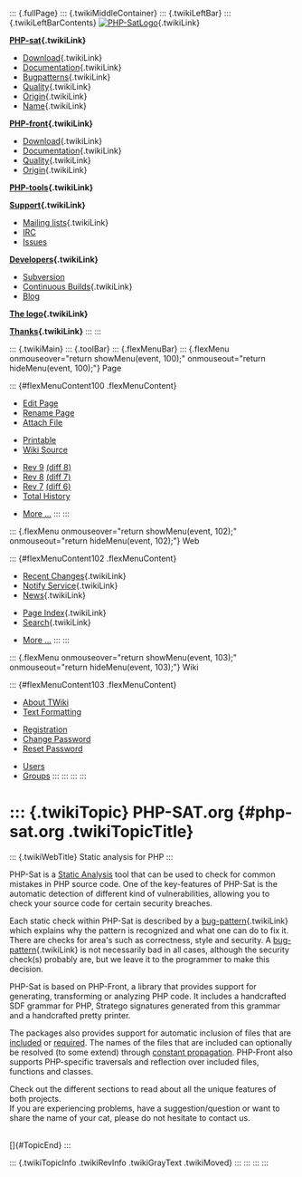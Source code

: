 ::: {.fullPage}
::: {.twikiMiddleContainer}
::: {.twikiLeftBar}
::: {.twikiLeftBarContents}
[![PHP-SatLogo](../pub/PHP/PhpSatLogo/PHP-SAT-LOGO-100px.jpg)](WebHome){.twikiLink}

**[PHP-sat](PhpSat){.twikiLink}**

-   [Download](PhpSatReleases){.twikiLink}
-   [Documentation](PhpSatDocumentation){.twikiLink}
-   [Bugpatterns](PhpSatBugPatterns){.twikiLink}
-   [Quality](PhpSatQuality){.twikiLink}
-   [Origin](PhpSatOrigin){.twikiLink}
-   [Name](PhpSatName){.twikiLink}

**[PHP-front](PhpFront){.twikiLink}**

-   [Download](PhpFrontReleases){.twikiLink}
-   [Documentation](PhpFrontDocumentation){.twikiLink}
-   [Quality](PhpFrontQuality){.twikiLink}
-   [Origin](PhpFrontOrigin){.twikiLink}

**[PHP-tools](PhpTools){.twikiLink}**

**[Support](PhpSupport){.twikiLink}**

-   [Mailing lists](MailingList){.twikiLink}
-   [IRC](irc://irc.freenode.net/#stratego)
-   [Issues](http://bugs.strategoxt.org/browse/PSAT)

**[Developers](PhpSatDevelopers){.twikiLink}**

-   [Subversion](https://svn.strategoxt.org/repos/psat/)
-   [Continuous Builds](ContinuousBuilds){.twikiLink}
-   [Blog](http://ericbouwers.blogspot.com/)

**[The logo](PhpSatLogo){.twikiLink}**

**[Thanks](ThankYou){.twikiLink}**
:::
:::

::: {.twikiMain}
::: {.toolBar}
::: {.flexMenuBar}
::: {.flexMenu onmouseover="return showMenu(event, 100);" onmouseout="return hideMenu(event, 100);"}
Page

::: {#flexMenuContent100 .flexMenuContent}
-   [Edit
    Page](http://www.program-transformation.org/edit/PHP/WebHome?t=1536825867)
-   [Rename
    Page](http://www.program-transformation.org/rename/PHP/WebHome)
-   [Attach
    File](http://www.program-transformation.org/attach/PHP/WebHome)

<!-- -->

-   [Printable](http://www.program-transformation.org/view/PHP/WebHome?skin=print.pattern)
-   [Wiki
    Source](http://www.program-transformation.org/view/PHP/WebHome?skin=text&raw=on&contenttype=text/plain)

<!-- -->

-   [Rev
    9](http://www.program-transformation.org/view/PHP/WebHome?rev=1.9)
    [(diff 8)](http://www.program-transformation.org/rdiff/PHP/WebHome?rev1=1.9&rev2=1.8)
-   [Rev
    8](http://www.program-transformation.org/view/PHP/WebHome?rev=1.8)
    [(diff 7)](http://www.program-transformation.org/rdiff/PHP/WebHome?rev1=1.8&rev2=1.7)
-   [Rev
    7](http://www.program-transformation.org/view/PHP/WebHome?rev=1.7)
    [(diff 6)](http://www.program-transformation.org/rdiff/PHP/WebHome?rev1=1.7&rev2=1.6)
-   [Total
    History](http://www.program-transformation.org/rdiff/PHP/WebHome)

<!-- -->

-   [More
    \...](http://www.program-transformation.org/oops/PHP/WebHome?template=oopsmore&param1=1.9&param2=1.9)
:::
:::

::: {.flexMenu onmouseover="return showMenu(event, 102);" onmouseout="return hideMenu(event, 102);"}
Web

::: {#flexMenuContent102 .flexMenuContent}
-   [Recent Changes](WebChanges){.twikiLink}
-   [Notify Service](WebNotify){.twikiLink}
-   [News](WebNews){.twikiLink}

<!-- -->

-   [Page Index](WebIndex){.twikiLink}
-   [Search](WebSearch){.twikiLink}

<!-- -->

-   [More
    \...](http://www.program-transformation.org/oops/PHP/WebHome?template=oopsmore&param1=1.9&param2=1.9)
:::
:::

::: {.flexMenu onmouseover="return showMenu(event, 103);" onmouseout="return hideMenu(event, 103);"}
Wiki

::: {#flexMenuContent103 .flexMenuContent}
-   [About
    TWiki](http://www.program-transformation.org/view/TWiki/WebHome)
-   [Text
    Formatting](http://www.program-transformation.org/view/TWiki/TextFormattingRules)

<!-- -->

-   [Registration](http://www.program-transformation.org/view/TWiki/TWikiRegistration)
-   [Change
    Password](http://www.program-transformation.org/view/TWiki/ChangePassword)
-   [Reset
    Password](http://www.program-transformation.org/view/TWiki/ResetPassword)

<!-- -->

-   [Users](http://www.program-transformation.org/view/Main/TWikiUsers)
-   [Groups](http://www.program-transformation.org/view/Main/TWikiGroups)
:::
:::
:::
:::

::: {.twikiTopic}
PHP-SAT.org {#php-sat.org .twikiTopicTitle}
===========

::: {.twikiWebTitle}
Static analysis for PHP
:::

PHP-Sat is a [Static
Analysis](http://en.wikipedia.org/wiki/Static_code_analysis) tool that
can be used to check for common mistakes in PHP source code. One of the
key-features of PHP-Sat is the automatic detection of different kind of
vulnerabilities, allowing you to check your source code for certain
security breaches.

Each static check within PHP-Sat is described by a
[bug-pattern](PhpSatBugPatterns){.twikiLink} which explains why the
pattern is recognized and what one can do to fix it. There are checks
for area\'s such as correctness, style and security. A
[bug-pattern](PhpSatBugPatterns){.twikiLink} is not necessarily bad in
all cases, although the security check(s) probably are, but we leave it
to the programmer to make this decision.

PHP-Sat is based on PHP-Front, a library that provides support for
generating, transforming or analyzing PHP code. It includes a
handcrafted SDF grammar for PHP, Stratego signatures generated from this
grammar and a handcrafted pretty printer.

The packages also provides support for automatic inclusion of files that
are [included](http://www.php.net/include) or
[required](http://www.php.net/require). The names of the files that are
included can optionally be resolved (to some extend) through [constant
propagation](http://en.wikipedia.org/wiki/Constant_propagation).
PHP-Front also supports PHP-specific traversals and reflection over
included files, functions and classes.

Check out the different sections to read about all the unique features
of both projects.\
If you are experiencing problems, have a suggestion/question or want to
share the name of your cat, please do not hesitate to contact us.

\
[]{#TopicEnd}
:::

::: {.twikiTopicInfo .twikiRevInfo .twikiGrayText .twikiMoved}
:::
:::
:::
:::
